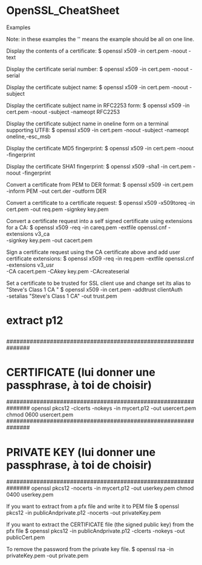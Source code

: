 OpenSSL_CheatSheet
==================

Examples

Note: in these examples the '\' means the example should be all on one line.

Display the contents of a certificate:
$ openssl x509 -in cert.pem -noout -text

Display the certificate serial number:
$ openssl x509 -in cert.pem -noout -serial

Display the certificate subject name:
$ openssl x509 -in cert.pem -noout -subject

Display the certificate subject name in RFC2253 form:
$ openssl x509 -in cert.pem -noout -subject -nameopt RFC2253

Display the certificate subject name in oneline form on a terminal supporting UTF8:
$ openssl x509 -in cert.pem -noout -subject -nameopt oneline,-esc_msb

Display the certificate MD5 fingerprint:
$ openssl x509 -in cert.pem -noout -fingerprint

Display the certificate SHA1 fingerprint:
$ openssl x509 -sha1 -in cert.pem -noout -fingerprint

Convert a certificate from PEM to DER format:
$ openssl x509 -in cert.pem -inform PEM -out cert.der -outform DER

Convert a certificate to a certificate request:
$ openssl x509 -x509toreq -in cert.pem -out req.pem -signkey key.pem

Convert a certificate request into a self signed certificate using extensions for a CA:
$ openssl x509 -req -in careq.pem -extfile openssl.cnf -extensions v3_ca \
-signkey key.pem -out cacert.pem

Sign a certificate request using the CA certificate above and add user certificate extensions:
$ openssl x509 -req -in req.pem -extfile openssl.cnf -extensions v3_usr \
-CA cacert.pem -CAkey key.pem -CAcreateserial

Set a certificate to be trusted for SSL client use and change set its alias to "Steve's Class 1 CA "
$ openssl x509 -in cert.pem -addtrust clientAuth \
-setalias "Steve's Class 1 CA" -out trust.pem

###
# extract p12
##       

###############################################################
# CERTIFICATE (lui donner une passphrase, à toi de choisir) ###
###############################################################
openssl pkcs12 -clcerts -nokeys -in mycert.p12 -out usercert.pem
chmod 0600 usercert.pem
###############################################################
# PRIVATE KEY (lui donner une passphrase, à toi de choisir) ###
###############################################################
openssl pkcs12 -nocerts -in mycert.p12 -out userkey.pem
chmod 0400 userkey.pem

If you want to extract  from a pfx file and write it to PEM file
$ openssl pkcs12 -in publicAndprivate.p12 -nocerts -out privateKey.pem

If you want to extract the CERTIFICATE file (the signed public key) from the pfx file
$ openssl pkcs12 -in publicAndprivate.p12 -clcerts -nokeys -out publicCert.pem

To remove the password from the private key file.
$ openssl rsa -in privateKey.pem -out private.pem
